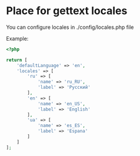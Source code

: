 # Place for gettext locales

You can configure locales in ./config/locales.php file

Example:

```php
<?php

return [
    'defaultLanguage' => 'en',
    'locales' => [
        'ru' => [
            'name' => 'ru_RU',
            'label' => 'Русский'
        ],
        'en' => [
            'name' => 'en_US',
            'label' => 'English'
        ],
        'ua' => [
            'name' => 'es_ES',
            'label' => 'Espana'
        ]
    ]
];
```
